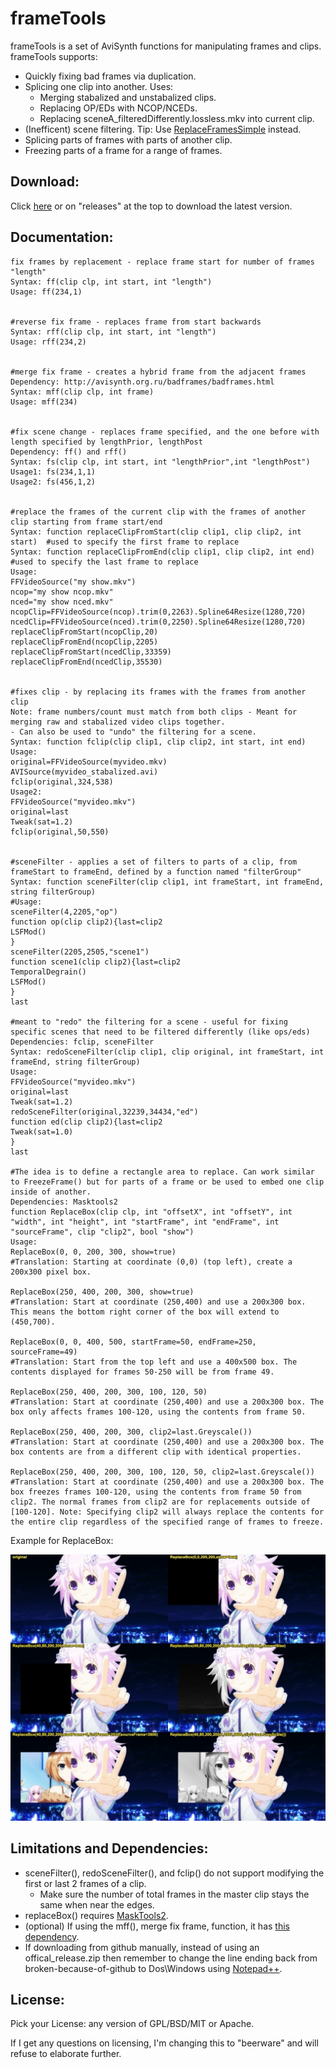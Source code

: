 # frameTools

frameTools is a set of AviSynth functions for manipulating frames and clips. frameTools supports:

- Quickly fixing bad frames via duplication.
- Splicing one clip into another. Uses:
   - Merging stabalized and unstabalized clips.
   - Replacing OP/EDs with NCOP/NCEDs.
   - Replacing sceneA_filteredDifferently.lossless.mkv into current clip.
- (Inefficent) scene filtering. Tip: Use [ReplaceFramesSimple](http://avisynth.nl/index.php?title=RemapFrames) instead.
- Splicing parts of frames with parts of another clip.
- Freezing parts of a frame for a range of frames.

## Download:

Click [here](https://github.com/gdiaz384/frameTools/releases) or on "releases" at the top to download the latest version.

## Documentation:

```
fix frames by replacement - replace frame start for number of frames "length"
Syntax: ff(clip clp, int start, int "length")
Usage: ff(234,1)


#reverse fix frame - replaces frame from start backwards
Syntax: rff(clip clp, int start, int "length")
Usage: rff(234,2)


#merge fix frame - creates a hybrid frame from the adjacent frames
Dependency: http://avisynth.org.ru/badframes/badframes.html
Syntax: mff(clip clp, int frame)
Usage: mff(234)


#fix scene change - replaces frame specified, and the one before with length specified by lengthPrior, lengthPost
Dependency: ff() and rff()
Syntax: fs(clip clp, int start, int "lengthPrior",int "lengthPost")
Usage1: fs(234,1,1)
Usage2: fs(456,1,2)


#replace the frames of the current clip with the frames of another clip starting from frame start/end
Syntax: function replaceClipFromStart(clip clip1, clip clip2, int start)  #used to specify the first frame to replace
Syntax: function replaceClipFromEnd(clip clip1, clip clip2, int end)    #used to specify the last frame to replace
Usage:
FFVideoSource("my show.mkv")
ncop="my show ncop.mkv"
nced="my show nced.mkv"
ncopClip=FFVideoSource(ncop).trim(0,2263).Spline64Resize(1280,720)
ncedClip=FFVideoSource(nced).trim(0,2250).Spline64Resize(1280,720)
replaceClipFromStart(ncopClip,20)
replaceClipFromEnd(ncopClip,2205)
replaceClipFromStart(ncedClip,33359)
replaceClipFromEnd(ncedClip,35530)


#fixes clip - by replacing its frames with the frames from another clip 
Note: frame numbers/count must match from both clips - Meant for merging raw and stabalized video clips together.
- Can also be used to "undo" the filtering for a scene.
Syntax: function fclip(clip clip1, clip clip2, int start, int end)
Usage:
original=FFVideoSource(myvideo.mkv)
AVISource(myvideo_stabalized.avi)
fclip(original,324,538)
Usage2:
FFVideoSource("myvideo.mkv")
original=last
Tweak(sat=1.2)
fclip(original,50,550)


#sceneFilter - applies a set of filters to parts of a clip, from frameStart to frameEnd, defined by a function named "filterGroup" 
Syntax: function sceneFilter(clip clip1, int frameStart, int frameEnd, string filterGroup)
#Usage:
sceneFilter(4,2205,"op")
function op(clip clip2){last=clip2
LSFMod()
}
sceneFilter(2205,2505,"scene1")
function scene1(clip clip2){last=clip2
TemporalDegrain()
LSFMod()
}
last

#meant to "redo" the filtering for a scene - useful for fixing specific scenes that need to be filtered differently (like ops/eds)
Dependencies: fclip, sceneFilter
Syntax: redoSceneFilter(clip clip1, clip original, int frameStart, int frameEnd, string filterGroup)
Usage: 
FFVideoSource("myvideo.mkv")
original=last
Tweak(sat=1.2)
redoSceneFilter(original,32239,34434,"ed")
function ed(clip clip2){last=clip2
Tweak(sat=1.0)
}
last

#The idea is to define a rectangle area to replace. Can work similar to FreezeFrame() but for parts of a frame or be used to embed one clip inside of another.
Dependencies: Masktools2
function ReplaceBox(clip clp, int "offsetX", int "offsetY", int "width", int "height", int "startFrame", int "endFrame", int "sourceFrame", clip "clip2", bool "show")
Usage:
ReplaceBox(0, 0, 200, 300, show=true)
#Translation: Starting at coordinate (0,0) (top left), create a 200x300 pixel box.

ReplaceBox(250, 400, 200, 300, show=true)
#Translation: Start at coordinate (250,400) and use a 200x300 box. This means the bottom right corner of the box will extend to (450,700).

ReplaceBox(0, 0, 400, 500, startFrame=50, endFrame=250, sourceFrame=49)
#Translation: Start from the top left and use a 400x500 box. The contents displayed for frames 50-250 will be from frame 49. 

ReplaceBox(250, 400, 200, 300, 100, 120, 50)
#Translation: Start at coordinate (250,400) and use a 200x300 box. The box only affects frames 100-120, using the contents from frame 50.

ReplaceBox(250, 400, 200, 300, clip2=last.Greyscale())
#Translation: Start at coordinate (250,400) and use a 200x300 box. The box contents are from a different clip with identical properties.

ReplaceBox(250, 400, 200, 300, 100, 120, 50, clip2=last.Greyscale())
#Translation: Start at coordinate (250,400) and use a 200x300 box. The box freezes frames 100-120, using the contents from frame 50 from clip2. The normal frames from clip2 are for replacements outside of [100-120]. Note: Specifying clip2 will always replace the contents for the entire clip regardless of the specified range of frames to freeze.
```

Example for ReplaceBox:

![ReplaceBoxExample](pics/ReplaceBoxExampleSettings.jpg)

## Limitations and Dependencies:

* sceneFilter(), redoSceneFilter(), and fclip() do not support modifying the first or last 2 frames of a clip.
    * Make sure the number of total frames in the master clip stays the same when near the edges.
* replaceBox() requires [MaskTools2](http://avisynth.nl/index.php/MaskTools2).
* (optional) If using the mff(), merge fix frame, function, it has [this dependency](http://avisynth.org.ru/badframes/badframes.html).
* If downloading from github manually, instead of using an offical_release.zip then remember to change the line ending back from broken-because-of-github to Dos\Windows using [Notepad++](//notepad-plus-plus.org/download).

## License:
Pick your License: any version of GPL/BSD/MIT or Apache.

If I get any questions on licensing, I'm changing this to "beerware" and will refuse to elaborate further.
